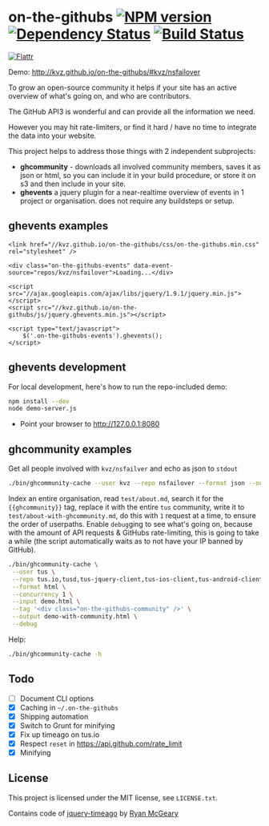 on-the-githubs [![NPM version][NPMIMGURL]][NPMURL] [![Dependency Status][DependencyStatusIMGURL]][DependencyStatusURL] [![Build Status][BuildStatusIMGURL]][BuildStatusURL]
===============
[![Flattr][FlattrIMGURL]][FlattrURL]

[NPMIMGURL]:                https://badge.fury.io/js/cloudcmd.png
[BuildStatusIMGURL]:        https://secure.travis-ci.org/kvz/on-the-githubs.png?branch=master
[DependencyStatusIMGURL]:   https://gemnasium.com/kvz/on-the-githubs.png
[FlattrIMGURL]:             http://api.flattr.com/button/flattr-badge-large.png
[NPMURL]:                   //npmjs.org/package/on-the-githubs
[BuildStatusURL]:           //travis-ci.org/kvz/on-the-githubs  "Build Status"
[DependencyStatusURL]:      //gemnasium.com/kvz/on-the-githubs "Dependency Status"
[FlattrURL]:                https://flattr.com/submit/auto?user_id=kvz&url=github.com/kvz/on-the-githubs&title=on-the-githubs&language=&tags=github&category=software

Demo: http://kvz.github.io/on-the-githubs/#kvz/nsfailover

To grow an open-source community it helps if your site has an active overview of what's going on, and who
are contributors.

The GitHub API3 is wonderful and can provide all the information we need.

However you may hit rate-limiters, or find it hard / have no time to integrate the data into your website.

This project helps to address those things with 2 independent subprojects:

- **ghcommunity** - downloads all involved community members, saves it as json or html, so you can include it in your build procedure, or store it on s3 and then include in your site.
- **ghevents**
a jquery plugin for a near-realtime overview of events in 1 project or organisation. does not require any buildsteps or setup.


## ghevents examples


	<link href="//kvz.github.io/on-the-githubs/css/on-the-githubs.min.css" rel="stylesheet" />

	<div class="on-the-githubs-events" data-event-source="repos/kvz/nsfailover">Loading...</div>

    <script src="//ajax.googleapis.com/ajax/libs/jquery/1.9.1/jquery.min.js"></script>
    <script src="//kvz.github.io/on-the-githubs/js/jquery.ghevents.min.js"></script>

	<script type="text/javascript">
		$('.on-the-githubs-events').ghevents();
	</script>


## ghevents development

For local development, here's how to run the repo-included demo:

```bash
npm install --dev
node demo-server.js
```

- Point your browser to http://127.0.0.1:8080

## ghcommunity examples

Get all people involved with `kvz/nsfailver` and echo as json to `stdout`

```bash
./bin/ghcommunity-cache --user kvz --repo nsfailover --format json --output -
```

Index an entire organisation, read `test/about.md`, search it for the `{{ghcommunity}}` tag,
replace it with the entire `tus` community, write it to `test/about-with-ghcommunity.md`, do this with `1` request at a time, to ensure the order of userpaths. Enable `debug`ging to see what's going on, because with the amount of API requests & GitHubs rate-limiting, this is going to take a while (the script automatically waits as to not have your IP banned by GitHub).

```bash
./bin/ghcommunity-cache \
 --user tus \
 --repo tus.io,tusd,tus-jquery-client,tus-ios-client,tus-android-client,tus-resumable-upload-protocol \
 --format html \
 --concurrency 1 \
 --input demo.html \
 --tag '<div class="on-the-githubs-community" />' \
 --output demo-with-community.html \
 --debug
```

Help:

```bash
./bin/ghcommunity-cache -h
```

## Todo

 - [ ] Document CLI options
 - [x] Caching in `~/.on-the-githubs`
 - [x] Shipping automation
 - [x] Switch to Grunt for minifying
 - [x] Fix up timeago on tus.io
 - [x] Respect `reset` in https://api.github.com/rate_limit
 - [x] Minifying

## License

This project is licensed under the MIT license, see `LICENSE.txt`.

Contains code of [jquery-timeago](https://github.com/rmm5t/jquery-timeago)
by [Ryan McGeary](https://github.com/rmm5t/jquery-timeago/blob/master/LICENSE.txt)
